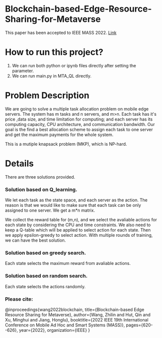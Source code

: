 # Blockchain-based-Edge-Resource-Sharing-for-Metaverse
This paper has been accepted to IEEE MASS 2022. [Link](https://arxiv.org/abs/2208.05120)

# How to run this project?

1. We can run both python or ipynb files directly after setting the parameter.
2. We can run main.py in MTA_QL directly.

# Problem Description
We are going to solve a multiple task allocation problem on mobile edge servers. The system has m tasks and n servers, and m>n. Each task has it's price  ,data size, and time limitation for computing; and each server has its computing capacity, CPU architecture, and communication bandwidth. Our goal is the find a best allocation scheme to assign each task to one server and get the maximum payments for the whole system. 

This is a mutiple knapsack problem (MKP), which is NP-hard. 


# Details
There are three solutions provided. 

### Solution based on Q_learning.
We let each task as the state space, and each server as the action. The reason is that we would like to make sure that each task can be only assigned to one server. We get a m*n matrix.

We collect the reward table for (m,n), and we select the avaliable actions for each state by considering the CPU and time constraints.  We also need to keep a Q-table which will be applied to select action for each state. Then we apply epsilon-greedy to select action. With multiple rounds of training, we can have the best solution.


### Solution based on greedy search.
Each state selects the maximum reward from avaliable actions.



### Solution based on random search.
Each state selects the actions randomly.


### Please cite:

@inproceedings{wang2022blockchain,
  title={Blockchain-based Edge Resource Sharing for Metaverse},
  author={Wang, Zhilin and Hut, Qin and Xu, Minghui and Jiang, Honglu},
  booktitle={2022 IEEE 19th International Conference on Mobile Ad Hoc and Smart Systems (MASS)},
  pages={620--626},
  year={2022},
  organization={IEEE}
}
